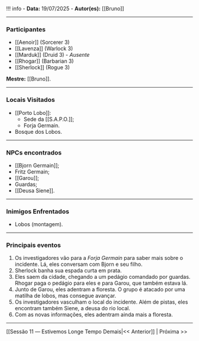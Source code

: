 !!! info
	- **Data:** 19/07/2025
	- **Autor(es):** [[Bruno]]

---

### Participantes

- [[Aenoir]] (Sorcerer 3)
- [[Lavenza]] (Warlock 3)
- [[Marduk]] (Druid 3) - *Ausente*
- [[Rhogar]] (Barbarian 3)
- [[Sherlock]] (Rogue 3)

**Mestre:** [[Bruno]].

---  

### Locais Visitados

- [[Porto Lobo]]:
	- Sede da [[S.A.P.O.]];
	- Forja Germain.
- Bosque dos Lobos.

---

### NPCs encontrados

- [[Bjorn Germain]];
- Fritz Germain;
- [[Garou]];
- Guardas;
- [[Deusa Siene]].

---

### Inimigos Enfrentados

- Lobos (montagem).

---

### Principais eventos

1. Os investigadores vão para a *Forja Germain* para saber mais sobre o incidente. Lá, eles conversam com Bjorn e seu filho.
2. Sherlock banha sua espada curta em prata.
3. Eles saem da cidade, chegando a um pedágio comandado por guardas. Rhogar paga o pedágio para eles e para Garou, que também estava lá.
4. Junto de Garou, eles adentram a floresta. O grupo é atacado por uma matilha de lobos, mas consegue avançar.
5. Os investigadores vasculham o local do incidente. Além de pistas, eles encontram também Siene, a deusa do rio local.
6. Com as novas informações, eles adentram ainda mais a floresta.

---

[[Sessão 11 ― Estivemos Longe Tempo Demais|<< Anterior]] | Próxima >>